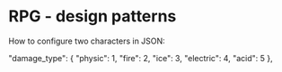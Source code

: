 # RPG - design patterns
How to configure two characters in JSON:

"damage_type": {
  "physic": 1,
  "fire": 2,
  "ice": 3,
  "electric": 4,
  "acid": 5
},
